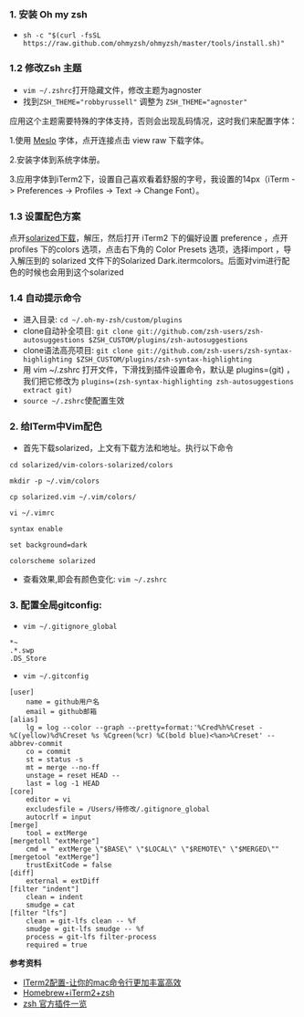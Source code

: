 ### 1. 安装 Oh my zsh
- `sh -c "$(curl -fsSL https://raw.github.com/ohmyzsh/ohmyzsh/master/tools/install.sh)"`


### 1.2 修改Zsh 主题
- `vim ~/.zshrc`打开隐藏文件，修改主题为agnoster
- 找到`ZSH_THEME="robbyrussell"` 调整为 `ZSH_THEME="agnoster"`

应用这个主题需要特殊的字体支持，否则会出现乱码情况，这时我们来配置字体：

1.使用 [Meslo](https://github.com/powerline/fonts/blob/master/Meslo%20Slashed/Meslo%20LG%20M%20Regular%20for%20Powerline.ttf) 字体，点开连接点击 view raw 下载字体。

2.安装字体到系统字体册。

3.应用字体到iTerm2下，设置自己喜欢看着舒服的字号，我设置的14px（iTerm -> Preferences -> Profiles -> Text -> Change Font）。


### 1.3 设置配色方案
点开[solarized下载](http://ethanschoonover.com/solarized/files/solarized.zip)，解压，然后打开 iTerm2 下的偏好设置 preference ，点开 profiles 下的colors 选项，点击右下角的 Color Presets 选项，选择import ，导入解压到的 solarized 文件下的Solarized Dark.itermcolors。后面对vim进行配色的时候也会用到这个solarized

### 1.4 自动提示命令
- 进入目录: `cd ~/.oh-my-zsh/custom/plugins`
- clone自动补全项目: `git clone git://github.com/zsh-users/zsh-autosuggestions $ZSH_CUSTOM/plugins/zsh-autosuggestions`
- clone语法高亮项目: `git clone git://github.com/zsh-users/zsh-syntax-highlighting $ZSH_CUSTOM/plugins/zsh-syntax-highlighting`
- 用 vim  ~/.zshrc 打开文件，下滑找到插件设置命令，默认是 plugins=(git) ，我们把它修改为
`plugins=(zsh-syntax-highlighting zsh-autosuggestions extract git)`
- `source ~/.zshrc`使配置生效


### 2. 给ITerm中Vim配色
- 首先下载solarized，上文有下载方法和地址。执行以下命令

```
cd solarized/vim-colors-solarized/colors

mkdir -p ~/.vim/colors 

cp solarized.vim ~/.vim/colors/

vi ~/.vimrc

syntax enable

set background=dark

colorscheme solarized
```

- 查看效果,即会有颜色变化: `vim ~/.zshrc`


### 3. 配置全局gitconfig:
- `vim ~/.gitignore_global`

```
*~
.*.swp
.DS_Store
```

- `vim ~/.gitconfig`

```
[user]
	name = github用户名
	email = github邮箱
[alias]
	lg = log --color --graph --pretty=format:'%Cred%h%Creset -%C(yellow)%d%Creset %s %Cgreen(%cr) %C(bold blue)<%an>%Creset' --abbrev-commit
	co = commit
	st = status -s
	mt = merge --no-ff
	unstage = reset HEAD --
	last = log -1 HEAD
[core]
	editor = vi
	excludesfile = /Users/待修改/.gitignore_global
	autocrlf = input
[merge]
	tool = extMerge
[mergetoll "extMerge"]
	cmd = " extMerge \"$BASE\" \"$LOCAL\" \"$REMOTE\" \"$MERGED\""
[mergetool "extMerge"]
	trustExitCode = false
[diff]
	external = extDiff
[filter "indent"]
	clean = indent
	smudge = cat
[filter "lfs"]
	clean = git-lfs clean -- %f
	smudge = git-lfs smudge -- %f
	process = git-lfs filter-process
	required = true
```


**参考资料**
- [ITerm2配置-让你的mac命令行更加丰富高效](https://www.jianshu.com/p/405956cdaca6)
- [Homebrew+iTerm2+zsh](https://blog.csdn.net/revitalizing/article/details/50086351)
- [zsh 官方插件一览](https://github.com/ohmyzsh/ohmyzsh/wiki/Plugins-Overview)